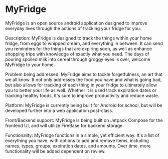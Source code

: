 # MyFridge
MyFridge is an open source android application designed to improve everyday lives through the actions of tracking your fridge for you.

Description:
MyFridge is designed to track the things within your home fridge, from eggs to whipped cream, and everything in between. It can send you reminders for the things that are expiring soon, as well as enhance shopping trips with knowledge of exactly what you need. The days of pouring spoiled milk into cereal through groggy eyes is over, welcome MyFridge to your home. 

Problem being addressed:
MyFridge aims to tackle forgetfulness, an art that we all know. It not only addresses the food you have and what is going bad, but also allows for tracking of each thing in your fridge to ultimately allow you to better your life as well. Whether it is used track expiration dates or tracking healthy foods, it's sure to improve productivity and reduce waste. 

Platform:
MyFridge is currently being built for Android for school, but will be developed further into a web application post-class. 

Front/Backend support:
MyFridge is being built on Jetpack Compose for the frontend UI, and will utilize FireBase for backend storage. 

Functionality:
MyFridge functions in a simple, yet efficient way. It's a list of everything you have, with options to add and remove items, including names, types, groups, expiration dates, and amounts. Over time, more functionality will be added dependent on review. 

